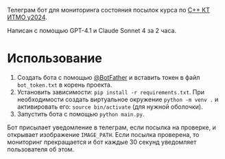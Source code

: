 Телеграм бот для мониторинга состояния посылок курса по [C++ КТ ИТМО y2024](https://cpp-kt.github.io/course/).

Написан с помощью GPT-4.1 и Claude Sonnet 4 за 2 часа.

# Использование
1. Создать бота с помощью [@BotFather](https://t.me/BotFather) и вставить токен в файл `bot_token.txt` в корень проекта.
2. Установить зависимости: `pip install -r requirements.txt`. При необходимости создать виртуальное окружение `python -m venv .` и активировать его: `source bin/activate` (для нужной оболочки).
3. Запустить бота с помощью `python main.py`.

Бот присылает уведомление в телеграм, если посылка на проверке, и открывает изображение `IMAGE_PATH`.
Если посылка проверена, то мониторинг прекращается и бот каждые 30 секунд уведомляет пользователя об этом.